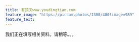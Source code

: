 ```yaml
---
title: 有顶天www.youdingtian.com
feature_image: "https://picsum.photos/1300/400?image=989"
feature_text:
---
```

我们正在填写相关资料。请稍等。。。
